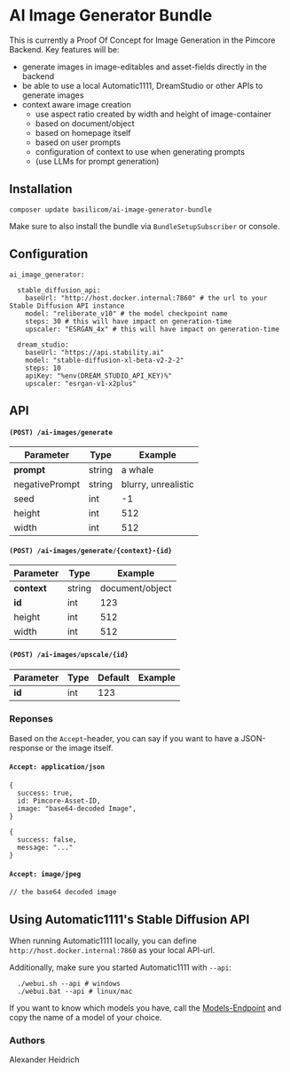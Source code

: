 # AI Image Generator Bundle

This is currently a Proof Of Concept for Image Generation in the Pimcore Backend.
Key features will be:

* generate images in image-editables and asset-fields directly in the backend
* be able to use a local Automatic1111, DreamStudio or other APIs to generate images
* context aware image creation
    * use aspect ratio created by width and height of image-container
    * based on document/object
    * based on homepage itself
    * based on user prompts
    * configuration of context to use when generating prompts
    * (use LLMs for prompt generation)

## Installation

```
composer update basilicom/ai-image-generator-bundle
```

Make sure to also install the bundle via `BundleSetupSubscriber` or console.

## Configuration

```
ai_image_generator:

  stable_diffusion_api:
    baseUrl: "http://host.docker.internal:7860" # the url to your Stable Diffusion API instance
    model: "reliberate_v10" # the model checkpoint name
    steps: 30 # this will have impact on generation-time
    upscaler: "ESRGAN_4x" # this will have impact on generation-time

  dream_studio:
    baseUrl: "https://api.stability.ai"
    model: "stable-diffusion-xl-beta-v2-2-2"
    steps: 10 
    apiKey: "%env(DREAM_STUDIO_API_KEY)%"
    upscaler: "esrgan-v1-x2plus"
```

## API

#### `(POST) /ai-images/generate`

| Parameter      | Type   | Example             |
|----------------|--------|---------------------|
| **prompt**     | string | a whale             |
| negativePrompt | string | blurry, unrealistic |
| seed           | int    | -1                  |
| height         | int    | 512                 |
| width          | int    | 512                 |

#### `(POST) /ai-images/generate/{context}-{id}`

| Parameter   | Type   | Example         |
|-------------|--------|-----------------|
| **context** | string | document/object |
| **id**      | int    | 123             |
| height      | int    | 512             |
| width       | int    | 512             |

#### `(POST) /ai-images/upscale/{id}`

| Parameter | Type | Default | Example |
|-----------|------|---------|---------|
| **id**    | int  | 123     |

### Reponses
Based on the `Accept`-header, you can say if you want to have a JSON-response or the image itself.

#### `Accept: application/json`
```
{
  success: true,
  id: Pimcore-Asset-ID,
  image: "base64-decoded Image",   
}
```
```
{
  success: false,
  message: "..."
}
```

#### `Accept: image/jpeg`
```
// the base64 decoded image
```


## Using Automatic1111's Stable Diffusion API

When running Automatic1111 locally, you can define `http://host.docker.internal:7860` as your local API-url.

Additionally, make sure you started Automatic1111 with `--api`:

```
  ./webui.sh --api # windows
  ./webui.bat --api # linux/mac
```

If you want to know which models you have, call the [Models-Endpoint](http://localhost:7860/sdapi/v1/sd-models ) and
copy the name of a model of your choice.

### Authors

Alexander Heidrich
